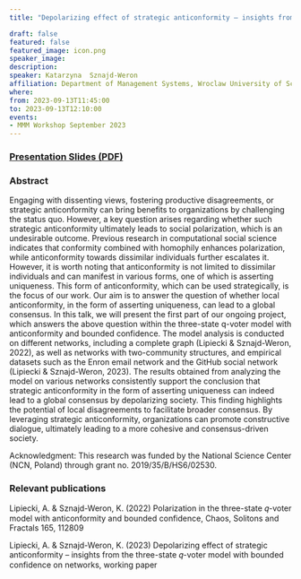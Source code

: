 ```yaml
---
title: "Depolarizing effect of strategic anticonformity – insights from the three-state 𝑞-voter model with bounded confidence"

draft: false
featured: false
featured_image: icon.png
speaker_image:
description:
speaker: Katarzyna  Sznajd-Weron 
affiliation: Department of Management Systems, Wroclaw University of Science and Technology
where: 
from: 2023-09-13T11:45:00
to: 2023-09-13T12:10:00
events:
- MMM Workshop September 2023
---
```


### [Presentation Slides (PDF)](Presentation_Sznajd-Weron_MMM.pdf)


### Abstract

Engaging with dissenting views, fostering productive disagreements, or strategic anticonformity can bring benefits to organizations by challenging the status quo. However, a key question arises regarding whether such strategic anticonformity ultimately leads to social polarization, which is an undesirable outcome. Previous research in computational social science indicates that conformity combined with homophily enhances polarization, while anticonformity towards dissimilar individuals further escalates it. However, it is worth noting that anticonformity is not limited to dissimilar individuals and can manifest in various forms, one of which is asserting uniqueness. This form of anticonformity, which can be used strategically, is the focus of our work. Our aim is to answer the question of whether local anticonformity, in the form of asserting uniqueness, can lead to a global consensus. In this talk, we will present the first part of our ongoing project, which answers the above question within the three-state q-voter model with anticonformity and bounded confidence. The model analysis is conducted on different networks, including a complete graph (Lipiecki & Sznajd-Weron, 2022), as well as networks with two-community structures, and empirical datasets such as the Enron email network and the GitHub social network (Lipiecki & Sznajd-Weron, 2023). The results obtained from analyzing the model on various networks consistently support the conclusion that strategic anticonformity in the form of asserting uniqueness can indeed lead to a global consensus by depolarizing society. This finding highlights the potential of local disagreements to facilitate broader consensus. By leveraging strategic anticonformity, organizations can promote constructive dialogue, ultimately leading to a more cohesive and consensus-driven society.

Acknowledgment: This research was funded by the National Science Center (NCN, Poland) through grant no. 2019/35/B/HS6/02530.


### Relevant publications 

Lipiecki, A. & Sznajd-Weron, K. (2022) Polarization in the three-state 𝑞-voter model with anticonformity and bounded confidence, Chaos, Solitons and Fractals 165, 112809

Lipiecki, A. & Sznajd-Weron, K. (2023) Depolarizing effect of strategic anticonformity – insights from the three-state 𝑞-voter model with bounded confidence on networks, working paper
